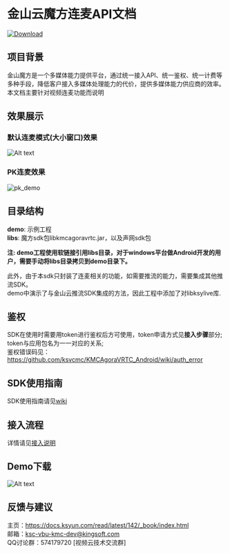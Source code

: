 # 金山云魔方连麦API文档
[ ![Download](https://api.bintray.com/packages/ksvcmc/KMCAgoraRTC/KMCAgoraVRTC/images/download.svg) ](https://bintray.com/ksvcmc/KMCAgoraRTC/KMCAgoraVRTC/_latestVersion)

## 项目背景
金山魔方是一个多媒体能力提供平台，通过统一接入API、统一鉴权、统一计费等多种手段，降低客户接入多媒体处理能力的代价，提供多媒体能力供应商的效率。  
本文档主要针对视频连麦功能而说明
## 效果展示
### 默认连麦模式(大小窗口)效果
![Alt text](https://raw.githubusercontent.com/wiki/ksvcmc/KMCAgoraVRTC_Android/lianmai.jpg)

### PK连麦效果
![pk_demo](https://raw.githubusercontent.com/wiki/ksvcmc/KMCAgoraVRTC_Android/image/pk_demo.jpg)

## 目录结构
**demo**: 示例工程  
**libs**: 魔方sdk包libkmcagoravrtc.jar，以及声网sdk包  

**注: demo工程使用软链接引用libs目录，对于windows平台做Android开发的用户，需要手动将libs目录拷贝到demo目录下。**

此外，由于本sdk只封装了连麦相关的功能，如需要推流的能力，需要集成其他推流SDK。  
demo中演示了与金山云推流SDK集成的方法，因此工程中添加了对libksylive库.

## 鉴权
SDK在使用时需要用token进行鉴权后方可使用，token申请方式见**接入步骤**部分;  
token与应用包名为一一对应的关系;  
鉴权错误码见：https://github.com/ksvcmc/KMCAgoraVRTC_Android/wiki/auth_error

## SDK使用指南
SDK使用指南请见[wiki](https://github.com/ksvcmc/KMCAgoraVRTC_Android/wiki)

## 接入流程
详情请见[接入说明](https://github.com/ksvcmc/KMCAgoraVRTC_Android/wiki/token_apply)

## Demo下载
![Alt text](https://raw.githubusercontent.com/wiki/ksvcmc/KMCAgoraVRTC_Android/lianmaicode.png)

## 反馈与建议
主页：https://docs.ksyun.com/read/latest/142/_book/index.html  
邮箱：ksc-vbu-kmc-dev@kingsoft.com  
QQ讨论群：574179720 [视频云技术交流群]  
